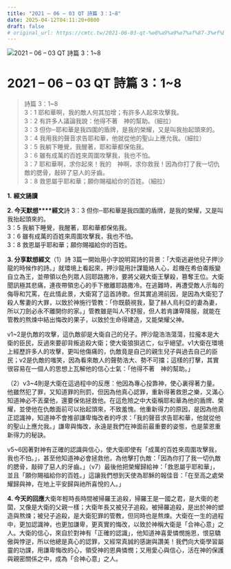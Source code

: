 ```yaml
---
title: "2021 – 06 – 03 QT 詩篇 3：1~8"
date: 2025-04-12T04:11:20+0800
draft: false
# original_url: https://cmtc.tw/2021-06-03-qt-%e8%a9%a9%e7%af%87-3%ef%bc%9a18
---
```


![2021 – 06 – 03 QT 詩篇 3：1\~8](/images/qt.jpg   "2021 – 06 – 03 QT 詩篇 3：1\~8")

# 2021 – 06 – 03 QT 詩篇 3：1\~8

> 詩篇 3：1\~8  
> 3：1 耶和華啊，我的敵人何其加增；有許多人起來攻擊我。  
> 3：2 有許多人議論我說：他得不著　神的幫助。（細拉）  
> 3：3 但你─耶和華是我四圍的盾牌，是我的榮耀，又是叫我抬起頭來的。  
> 3：4 我用我的聲音求告耶和華，他就從他的聖山上應允我。（細拉）  
> 3：5 我躺下睡覺，我醒著，耶和華都保佑我。  
> 3：6 雖有成萬的百姓來周圍攻擊我，我也不怕。  
> 3：7 耶和華啊，求你起來！我的　神啊，求你救我！因為你打了我一切仇敵的腮骨，敲碎了惡人的牙齒。  
> 3：8 救恩屬乎耶和華；願你賜福給你的百姓。（細拉）

**1.** **經文誦讀**

**2. 今天默想****經文**詩 3：3 但你─耶和華是我四圍的盾牌，是我的榮耀，又是叫我抬起頭來的。  
3：5 我躺下睡覺，我醒著，耶和華都保佑我。  
3：6 雖有成萬的百姓來周圍攻擊我，我也不怕。  
3：8 救恩屬乎耶和華；願你賜福給你的百姓。

**3. 分享默想經文**（1）詩 3篇一開始用小字說明寫詩的背景：「大衛逃避他兒子押沙龍的時候作的詩。」就環境上看起來，押沙龍用計謀籠絡人心，趁機在希伯崙叛變自立為王，並帶領以色列眾人回耶路撒冷，要將父親大衛王擊殺，篡奪王位。大衛聞訊極其悲痛，連夜帶領忠心的手下撤離耶路撒冷。在逃難時，再遭受敵人示每的侮辱和咒罵，在此情此景，大衛寫了這首詩歌。但其實追溯前因，是因為大衛犯了殺人奪妻的大罪，以致於神施行管教：「你既藐視我，娶了赫人烏利亞的妻為妻，所以刀劍必永不離開你的家。」管教雖是叫人不舒服，但人若肯謙卑降服，就能在管教的熬煉中結出悔改的果子，以致於生命得建造，又能榮耀父神。

v1\~2是仇敵的攻擊，這仇敵卻是大衛自己的兒子。押沙龍浩浩蕩蕩，拉攏本是大衛的臣民，反過來要卻背叛追殺大衛；使大衛狼狽逃亡，似乎絕望。v1大衛在環境上經歷許多人的攻擊，更叫他傷痛的，仇敵竟是自己的親生兒子與過去自己的臣民；v2是仇敵的嗤笑，因為看來敵人的聲勢浩大、勢不可擋；這樣的打擊，其實很容易在一個人的思想上瓦解他的信心士氣：「他得不著　神的幫助。」

（2）v3\~4則是大衛在這過程中的反應：他因為專心投靠神，使心裏得著力量。他雖然犯了罪，又知道罪的刑罰，但因為他真心認罪，重新得著救恩之樂，又滿心知道神必不丟棄他，還要保佑拯救他。在這危險之中大衛稱耶和華為他的盾牌、榮耀，並使他在仇敵面前可以抬起頭來，不致羞愧。他重新得力的原因，是因為他真正認識神，知道神不會推卻謙卑悔改者的呼求：「我的聲音求告耶和華，他就從他的聖山上應允我。」謙卑與悔改，永遠是我們在神面前最重要的姿態，也是蒙恩重新得力的秘訣。

v5\~6因著對神有正確的認識與信心，使大衛即使有「成萬的百姓來周圍攻擊我，我也不怕。」，甚至他知道神必會拯救他，為他擊打仇敵：「因為你打了我一切仇敵的腮骨，敲碎了惡人的牙齒。」（v7）最後他把榮耀歸給神：「救恩屬乎耶和華」，並且「願你賜福給你的百姓。」這讓我們想到天使為耶穌的報佳音：「在至高之處榮耀歸與神，在地上平安歸與祂所喜悅的人。」

**4. 今天的回應**大衛年輕時長時間被掃羅王追殺，掃羅王是一國之君，是大衛的老闆，又像是大衛的父親一樣；大衛年長又被兒子追殺。被掃羅追殺，是出於神的塑造與熬煉；被兒子追殺，是大衛犯罪的管教，但同時也是熬煉。大衛在一生的過程中，更加認識神，也更加謙卑，更真實的悔改，以致於神稱大衛是「合神心意」之人。大衛的信心，來自於對神有「正確的認識」，他知道神喜愛憐憫施恩，恨惡驕傲與悖逆，所以他總是真心的認罪，又經常真誠的感謝與讚美！我們向大衛學習屬靈的功課，用謙卑悔改的心，領受神的恩典憐憫；又用愛心與信心，活在神的保護與親密關係之中，成為「合神心意」之人。